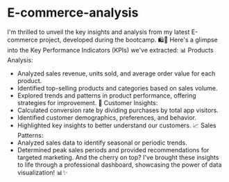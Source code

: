 # E-commerce-analysis

I'm thrilled to unveil the key insights and analysis from my latest E-commerce project, developed during the bootcamp. 🛍️💼
Here's a glimpse into the Key Performance Indicators (KPIs) we've extracted:
📊 Products Analysis:
 - Analyzed sales revenue, units sold, and average order value for each product.
 - Identified top-selling products and categories based on sales volume.
 - Explored trends and patterns in product performance, offering strategies for improvement.
👥 Customer Insights:
 - Calculated conversion rate by dividing purchases by total app visitors.
 - Identified customer demographics, preferences, and behavior.
 - Highlighted key insights to better understand our customers.
📈 Sales Patterns:
 - Analyzed sales data to identify seasonal or periodic trends.
 - Determined peak sales periods and provided recommendations for targeted marketing.
And the cherry on top?
I've brought these insights to life through a professional dashboard, showcasing the power of data visualization! 📊✨
